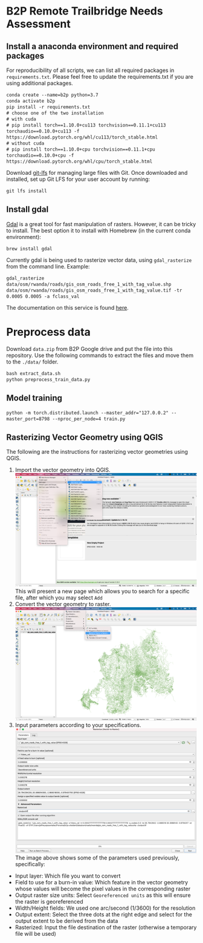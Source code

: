 # B2P Remote Trailbridge Needs Assessment

## Install a anaconda environment and required packages
For reproducibility of all scripts, we can list all required packages in `requirements.txt`.
Please feel free to update the requirements.txt if you are using additional packages.

```
conda create --name=b2p python=3.7
conda activate b2p
pip install -r requirements.txt
# choose one of the two installation
# with cuda
# pip install torch==1.10.0+cu113 torchvision==0.11.1+cu113 torchaudio==0.10.0+cu113 -f https://download.pytorch.org/whl/cu113/torch_stable.html
# without cuda
# pip install torch==1.10.0+cpu torchvision==0.11.1+cpu torchaudio==0.10.0+cpu -f https://download.pytorch.org/whl/cpu/torch_stable.html
```

Download [git-lfs](https://github.com/git-lfs/git-lfs) for managing large files with Git.
Once downloaded and installed, set up Git LFS for your user account by running:

```
git lfs install
```


## Install gdal

[Gdal](https://gdal.org/) is a great tool for fast manipulation of rasters. However, it can be tricky to install. The best option it to install with Homebrew (in the current conda environment):

```
brew install gdal
```

Currently gdal is being used to rasterize vector data, using `gdal_rasterize` from the command line. Example:
```
gdal_rasterize data/osm/rwanda/roads/gis_osm_roads_free_1_with_tag_value.shp data/osm/rwanda/roads/gis_osm_roads_free_1_with_tag_value.tif -tr 0.0005 0.0005 -a fclass_val
```
The documentation on this service is found [here](https://gdal.org/programs/gdal_rasterize.html).

# Preprocess data

Download `data.zip` from B2P Google drive and put the file into this repository.
Use the following commands to extract the files and move them to the `./data/` folder.

```
bash extract_data.sh
python preprocess_train_data.py
```

## Model training

```
python -m torch.distributed.launch --master_addr="127.0.0.2" --master_port=8798 --nproc_per_node=4 train.py
```

## Rasterizing Vector Geometry using QGIS

The following are the instructions for rasterizing vector geometries using QGIS. 

1. Import the vector geometry into QGIS.
![](docs_imgs/AddVectorLayer.png)
This will present a new page which allows you to search for a specific file, after which you may select `Add`
2. Convert the vector geometry to raster.
![](docs_imgs/Rasterization.png)
3. Input parameters according to your specifications.
![](docs_imgs/RasterizationParameters.png)
The image above shows some of the parameters used previously, specifically:
- Input layer: Which file you want to convert
- Field to use for a burn-in value: Which feature in the vector geometry whose values will become the pixel values in the corresponding raster
- Output raster size units: Select `Georeferenced units` as this will ensure the raster is georeferenced
- Width/Height fields: We used one arc/second (1/3600) for the resolution
- Output extent: Select the three dots at the right edge and select for the output extent to be derived from the data
- Rasterized: Input the file destination of the raster (otherwise a temporary file will be used)